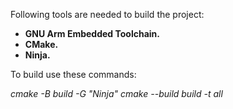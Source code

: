 Following tools are needed to build the project:
* **GNU Arm Embedded Toolchain.**
* **CMake.**
* **Ninja.**

To build use these commands:

*cmake -B build -G "Ninja"*
*cmake --build build -t all*

